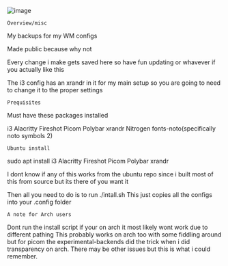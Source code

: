 ![image](https://user-images.githubusercontent.com/103719154/188546092-070d35c3-ad91-4e9b-89ba-fb425475abf0.png)

	Overview/misc

My backups for my WM configs

Made public because why not

Every change i make gets saved here so have fun updating or whavever if you actually like this

The i3 config has an xrandr in it for my main setup so you are going to need to change it to the proper settings

	Prequisites

Must have these packages installed

i3 Alacritty Fireshot Picom Polybar xrandr Nitrogen fonts-noto(specifically noto symbols 2)

	Ubuntu install

sudo apt install i3 Alacritty Fireshot Picom Polybar xrandr

I dont know if any of this works from the ubuntu repo since i built most of this from source but its there of you want it

Then all you need to do is to run ./intall.sh
This just copies all the configs into your .config folder

	A note for Arch users
Dont run the install script if your on arch it most likely wont work due to different pathing
This probably works on arch too with some fiddling around but for picom the experimental-backends did the trick when i did transparency on arch.
There may be other issues but this is what i could remember.
